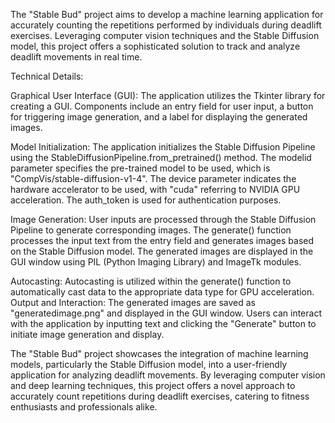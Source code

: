 The "Stable Bud" project aims to develop a machine learning application for accurately counting the repetitions performed by individuals during deadlift exercises. Leveraging computer vision techniques and the Stable Diffusion model, this project offers a sophisticated solution to track and analyze deadlift movements in real time.

Technical Details:

Graphical User Interface (GUI):
The application utilizes the Tkinter library for creating a GUI.
Components include an entry field for user input, a button for triggering image generation, and a label for displaying the generated images.

Model Initialization:
The application initializes the Stable Diffusion Pipeline using the StableDiffusionPipeline.from_pretrained() method.
The modelid parameter specifies the pre-trained model to be used, which is "CompVis/stable-diffusion-v1-4".
The device parameter indicates the hardware accelerator to be used, with "cuda" referring to NVIDIA GPU acceleration.
The auth_token is used for authentication purposes.

Image Generation:
User inputs are processed through the Stable Diffusion Pipeline to generate corresponding images.
The generate() function processes the input text from the entry field and generates images based on the Stable Diffusion model.
The generated images are displayed in the GUI window using PIL (Python Imaging Library) and ImageTk modules.

Autocasting:
Autocasting is utilized within the generate() function to automatically cast data to the appropriate data type for GPU acceleration.
Output and Interaction:
The generated images are saved as "generatedimage.png" and displayed in the GUI window.
Users can interact with the application by inputting text and clicking the "Generate" button to initiate image generation and display.


The "Stable Bud" project showcases the integration of machine learning models, particularly the Stable Diffusion model, into a user-friendly application for analyzing deadlift movements. By leveraging computer vision and deep learning techniques, this project offers a novel approach to accurately count repetitions during deadlift exercises, catering to fitness enthusiasts and professionals alike.

